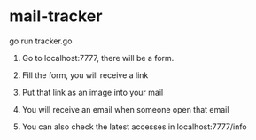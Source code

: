 # mail-tracker

go run tracker.go

1. Go to localhost:7777, there will be a form.

2. Fill the form, you will receive a link

3. Put that link as an image into your mail

4. You will receive an email when someone open that email

5. You can also check the latest accesses in localhost:7777/info

